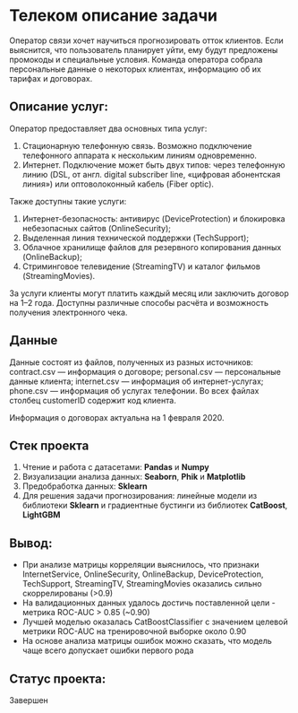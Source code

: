 # Телеком описание задачи
Оператор связи хочет научиться прогнозировать отток клиентов. Если выяснится, что пользователь планирует уйти, ему будут предложены промокоды и специальные условия. Команда оператора собрала персональные данные о некоторых клиентах, информацию об их тарифах и договорах.

## Описание услуг:
Оператор предоставляет два основных типа услуг:
1. Стационарную телефонную связь. Возможно подключение телефонного аппарата к нескольким линиям одновременно.
2. Интернет. Подключение может быть двух типов: через телефонную линию (DSL, от англ. digital subscriber line, «цифровая абонентская линия») или оптоволоконный кабель (Fiber optic).

Также доступны такие услуги:
1. Интернет-безопасность: антивирус (DeviceProtection) и блокировка небезопасных сайтов (OnlineSecurity);
2. Выделенная линия технической поддержки (TechSupport);
3. Облачное хранилище файлов для резервного копирования данных (OnlineBackup);
4. Стриминговое телевидение (StreamingTV) и каталог фильмов (StreamingMovies).

За услуги клиенты могут платить каждый месяц или заключить договор на 1–2 года. Доступны различные способы расчёта и возможность получения электронного чека.

## Данные
Данные состоят из файлов, полученных из разных источников:
contract.csv — информация о договоре;
personal.csv — персональные данные клиента;
internet.csv — информация об интернет-услугах;
phone.csv — информация об услугах телефонии.
Во всех файлах столбец customerID содержит код клиента.

Информация о договорах актуальна на 1 февраля 2020.

## Стек проекта
1. Чтение и работа с датасетами: **Pandas** и **Numpy**
2. Визуализации анализа данных: **Seaborn**, **Phik** и **Matplotlib** 
3. Предобработка данных: **Sklearn**
4. Для решения задачи прогнозирования: линейные модели из библиотеки **Sklearn** и градиентные бустинги из библиотек **CatBoost**, **LightGBM**

## Вывод:
- При анализе матрицы корреляции выяснилось, что признаки InternetService, OnlineSecurity, OnlineBackup, DeviceProtection, TechSupport, StreamingTV, StreamingMovies оказались сильно скоррелированы (>0.9)
- На валидационных данных удалось достичь поставленной цели - метрика ROC-AUC > 0.85 (~0.90)
- Лучшей моделью оказалась CatBoostClassifier с значением целевой метрики ROC-AUC на тренировочной выборке около 0.90
- На основе анализа матрицы ошибок можно сказать, что модель чаще всего допускает ошибки первого рода 

## Статус проекта:
Завершен